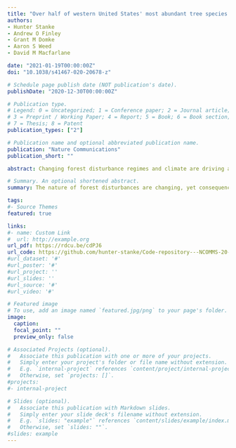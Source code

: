 ```yaml
---
title: "Over half of western United States' most abundant tree species in decline"
authors:
- Hunter Stanke
- Andrew O Finley
- Grant M Domke
- Aaron S Weed
- David M Macfarlane

date: "2021-01-19T00:00:00Z"
doi: "10.1038/s41467-020-20678-z"

# Schedule page publish date (NOT publication's date).
publishDate: "2020-12-30T00:00:00Z"

# Publication type.
# Legend: 0 = Uncategorized; 1 = Conference paper; 2 = Journal article;
# 3 = Preprint / Working Paper; 4 = Report; 5 = Book; 6 = Book section;
# 7 = Thesis; 8 = Patent
publication_types: ["2"]

# Publication name and optional abbreviated publication name.
publication: "Nature Communications"
publication_short: ""

abstract: Changing forest disturbance regimes and climate are driving accelerated tree mortality across temperate forests. However, it remains unknown if elevated mortality has induced decline of tree populations and the ecological, economic, and social benefits they provide. Here, we develop a standardized forest demographic index and use it to quantify trends in tree population dynamics over the last two decades in the western United States. The rate and pattern of change we observe across species and tree size-distributions is alarming and often undesirable. We observe significant population decline in a majority of species examined, show decline was particularly severe, albeit size-dependent, among subalpine tree species, and provide evidence of widespread shifts in the size-structure of montane forests. Our findings offer a stark warning of changing forest composition and structure across the western US, and suggest that sustained anthropogenic and natural stress will likely result in broad-scale transformation of temperate forests globally.

# Summary. An optional shortened abstract.
summary: The nature of forest disturbances are changing, yet consequences for forest dynamics remain uncertain. Using a new index, Stanke et al. show the populations of over half of the most abundant tree species in the western US have declined in the last two decades, with grim implications for how temperate forests globally will respond to sustained anthropogenic and natural stress.

tags:
#- Source Themes
featured: true

links:
#- name: Custom Link
#  url: http://example.org
url_pdf: https://rdcu.be/cdPJ6
url_code: https://github.com/hunter-stanke/Code-repository---NCOMMS-20-20430
#url_dataset: '#'
#url_poster: '#'
#url_project: ''
#url_slides: ''
#url_source: '#'
#url_video: '#'

# Featured image
# To use, add an image named `featured.jpg/png` to your page's folder. 
image:
  caption: 
  focal_point: ""
  preview_only: false

# Associated Projects (optional).
#   Associate this publication with one or more of your projects.
#   Simply enter your project's folder or file name without extension.
#   E.g. `internal-project` references `content/project/internal-project/index.md`.
#   Otherwise, set `projects: []`.
#projects:
#- internal-project

# Slides (optional).
#   Associate this publication with Markdown slides.
#   Simply enter your slide deck's filename without extension.
#   E.g. `slides: "example"` references `content/slides/example/index.md`.
#   Otherwise, set `slides: ""`.
#slides: example
---
```

